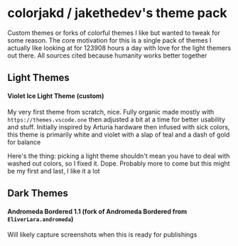 # colorjakd / jakethedev's theme pack

Custom themes or forks of colorful themes I like but wanted to tweak for some reason. The core motivation for this is a single pack of themes I actually like looking at for 123908 hours a day with love for the light themers out there. All sources cited because humanity works better together

## Light Themes

#### Violet Ice Light Theme (custom)

My very first theme from scratch, nice. Fully organic made mostly with `https://themes.vscode.one` then adjusted a bit at a time for better usability and stuff. Initially inspired by Arturia hardware then infused with sick colors, this theme is primarily white and violet with a slap of teal and a dash of gold for balance

Here's the thing: picking a light theme shouldn't mean you have to deal with washed out colors, so I fixed it. Dope. Probably more to come but this might be my first and last, I like it a lot

## Dark Themes

#### Andromeda Bordered 1.1 (fork of Andromeda Bordered from `EliverLara.andromeda`)

Will likely capture screenshots when this is ready for publishings

